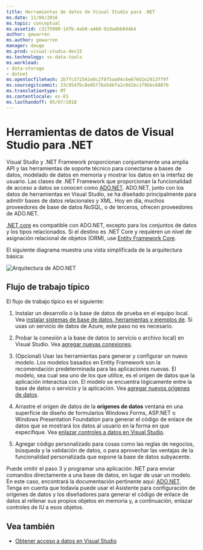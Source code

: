 ```yaml
---
title: Herramientas de datos de Visual Studio para .NET
ms.date: 11/04/2016
ms.topic: conceptual
ms.assetid: c3175080-1dfb-4ab8-a460-92dadbb844b4
author: gewarren
ms.author: gewarren
manager: douge
ms.prod: visual-studio-dev15
ms.technology: vs-data-tools
ms.workload:
- data-storage
- dotnet
ms.openlocfilehash: 2b7fc572541e0c2f0f5aa04c6e676d1e2913ff9f
ms.sourcegitcommit: 33c954fbc8e05f7ba54bfa2c0d1bc1f9bbc68876
ms.translationtype: MT
ms.contentlocale: es-ES
ms.lasthandoff: 05/07/2018
---
```

# <a name="visual-studio-data-tools-for-net"></a>Herramientas de datos de Visual Studio para .NET

Visual Studio y .NET Framework proporcionan conjuntamente una amplia API y las herramientas de soporte técnico para conectarse a bases de datos, modelado de datos en memoria y mostrar los datos en la interfaz de usuario. Las clases de .NET Framework que proporcionan la funcionalidad de acceso a datos se conocen como [ADO.NET](/dotnet/framework/data/adonet/index). ADO.NET, junto con los datos de herramientas en Visual Studio, se ha diseñado principalmente para admitir bases de datos relacionales y XML. Hoy en día, muchos proveedores de base de datos NoSQL, o de terceros, ofrecen proveedores de ADO.NET.

[.NET core](/dotnet/core/) es compatible con ADO.NET, excepto para los conjuntos de datos y los tipos relacionados. Si el destino es .NET Core y requieren un nivel de asignación relacional de objetos (ORM), use [Entity Framework Core](/ef/core/).

El siguiente diagrama muestra una vista simplificada de la arquitectura básica:

![Arquitectura de ADO.NET](../data-tools/media/raddata-ado-net-architecture-diagram.png)

## <a name="typical-workflow"></a>Flujo de trabajo típico

El flujo de trabajo típico es el siguiente:

1. Instalar un desarrollo o la base de datos de prueba en el equipo local. Vea [instalar sistemas de base de datos, herramientas y ejemplos de](../data-tools/installing-database-systems-tools-and-samples.md). Si usas un servicio de datos de Azure, este paso no es necesario.

2. Probar la conexión a la base de datos (o servicio o archivo local) en Visual Studio. Vea [agregar nuevas conexiones](../data-tools/add-new-connections.md).

3. (Opcional) Usar las herramientas para generar y configurar un nuevo modelo. Los modelos basados en Entity Framework son la recomendación predeterminada para las aplicaciones nuevas. El modelo, sea cual sea uno de los que utilice, es el origen de datos que la aplicación interactúa con. El modelo se encuentra lógicamente entre la base de datos o servicio y la aplicación. Vea [agregar nuevos orígenes de datos](../data-tools/add-new-data-sources.md).

4. Arrastre el origen de datos de la **orígenes de datos** ventana en una superficie de diseño de formularios Windows Forms, ASP.NET o Windows Presentation Foundation para generar el código de enlace de datos que se mostrará los datos al usuario en la forma en que especifique. Vea [enlazar controles a datos en Visual Studio](../data-tools/bind-controls-to-data-in-visual-studio.md).

5. Agregar código personalizado para cosas como las reglas de negocios, búsqueda y la validación de datos, o para aprovechar las ventajas de la funcionalidad personalizada que expone la base de datos subyacente.

Puede omitir el paso 3 y programar una aplicación .NET para enviar comandos directamente a una base de datos, en lugar de usar un modelo. En este caso, encontrará la documentación pertinente aquí: [ADO.NET](/dotnet/framework/data/adonet/index). Tenga en cuenta que todavía puede usar el Asistente para configuración de orígenes de datos y los diseñadores para generar el código de enlace de datos al rellenar sus propios objetos en memoria y, a continuación, enlazar controles de IU a esos objetos.

## <a name="see-also"></a>Vea también

- [Obtener acceso a datos en Visual Studio](../data-tools/accessing-data-in-visual-studio.md)